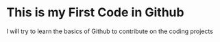 # This is my First Code in Github
I will try to learn the basics of Github to contribute on the coding projects 

